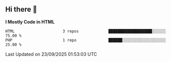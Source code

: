 ## Hi there 👋

<!--START_SECTION:waka-->
**I Mostly Code in HTML** 

```text
HTML                     3 repos             ███████████████████░░░░░░   75.00 % 
PHP                      1 repo              ██████░░░░░░░░░░░░░░░░░░░   25.00 % 
```




 Last Updated on 23/09/2025 01:53:03 UTC
<!--END_SECTION:waka-->
